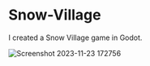 # Snow-Village
I created a Snow Village game in Godot.

![Screenshot 2023-11-23 172756](https://github.com/miskan22/Snow-Village/assets/102086967/be717d3a-641e-4a99-a085-06c2771b4e62)

